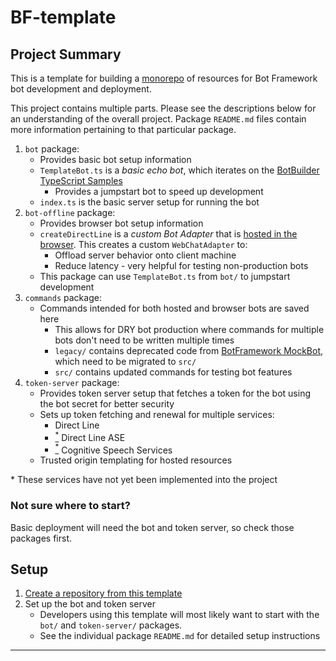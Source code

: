 # BF-template

## Project Summary

This is a template for building a [monorepo](https://en.wikipedia.org/wiki/Monorepo) of resources for Bot Framework bot development and deployment.

This project contains multiple parts. Please see the descriptions below for an understanding of the overall project. Package `README.md` files contain more information pertaining to that particular package.

1. `bot` package:
   - Provides basic bot setup information
   - `TemplateBot.ts` is a _basic echo bot_, which iterates on the [BotBuilder TypeScript Samples](https://github.com/microsoft/BotBuilder-Samples/tree/main/samples/)
     - Provides a jumpstart bot to speed up development
   - `index.ts` is the basic server setup for running the bot
1. `bot-offline` package:
   - Provides browser bot setup information
   - `createDirectLine` is a _custom Bot Adapter_ that is [hosted in the browser](https://github.com/microsoft/BotBuilder-Samples/tree/main/samples/javascript_es6/01.browser-echo#adapters). This creates a custom `WebChatAdapter` to:
     - Offload server behavior onto client machine
     - Reduce latency - very helpful for testing non-production bots
   - This package can use `TemplateBot.ts` from `bot/` to jumpstart development
1. `commands` package:
   - Commands intended for both hosted and browser bots are saved here
     - This allows for DRY bot production where commands for multiple bots don't need to be written multiple times
     - `legacy/` contains deprecated code from [BotFramework MockBot](https://github.com/compulim/BotFramework-MockBot), which need to be migrated to `src/`
     - `src/` contains updated commands for testing bot features
1. `token-server` package:
   - Provides token server setup that fetches a token for the bot using the bot secret for better security
   - Sets up token fetching and renewal for multiple services:
     - Direct Line
     - <a href="#notes"><sup>\*</sup></a> Direct Line ASE
     - <a href="#notes"><sup>\*</sup></a> Cognitive Speech Services
   - Trusted origin templating for hosted resources

<a name="*note"></a>\* These services have not yet been implemented into the project</a>

### Not sure where to start?

Basic deployment will need the bot and token server, so check those packages first.

## Setup

1. [Create a repository from this template](https://docs.github.com/en/github/creating-cloning-and-archiving-repositories/creating-a-repository-from-a-template)
1. Set up the bot and token server
   - Developers using this template will most likely want to start with the `bot/` and `token-server/` packages.
   - See the individual package `README.md` for detailed setup instructions

---

